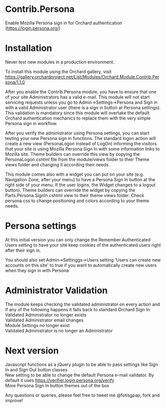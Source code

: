 Contrib.Persona
===============

Enable Mozilla Persona sign in for Orchard authentication (https://login.persona.org/)

Installation
============

Never test new modules in a production environment.

To install this module using the Orchard gallery, visit https://gallery.orchardproject.net/List/Modules/Orchard.Module.Contrib.Persona/1.1.0

After you enable the Contrib.Persona module, you have to ensure that one of your site Administrators has a valid e-mail.
This module will not start servicing requests unless you go to Admin->Settings->Persona and Sign in with a valid Administrator user (there is a sign in button at Persona settings).
This validation is mandatory since this module will overtake the default Orchard authentication mechanics to replace them with the very simple Persona sign in workflow.

After you verify the administrator using Persona settings, you can start testing your new Persona sign in functions. The standard logon action will create a new view (PersonaLogon instead of LogOn) informing the visitors that your site is using Mozilla Persona Sign In with some information links to Mozilla site.
Theme builders can override this view by copying the PersonaLogon.cshtml file from the module/views folder to their Theme views folder and changing it according their needs.

This module comes also with a widget you can put on your site (e.g. Navigation Zone, after your menu) to have a Persona Sign In button at the right side of your menu. If the user logins, the Widget changes to a logout button).
Theme builders can override the widget by copying the Parts.Persona.SignIn.cshtml view to their theme views folder.
Check persona.css to change positioning and colors according to your theme needs.

Persona settings
================

At this initial version you can only change the Remember Authenticated Users setting to have your site keep cookies of the authenticated users right after their sign in.

You should also set Admin->Settinggs->Users setting 'Users can create new accounts on this site' to true if you want to automatically create new users when they sign in with Persona

Administrator Validation
========================

The module keeps checking the validated administrator on every action and if any of the following happens it falls back to standard Orchard Sign In:<br>
Validated Administrator no longer exists<br>
Validated Administrator email changes<br>
Module Settings no longer exist<br>
Validated Administrator is no longer an Administrator<br>

Next version
============

Javascript functions as a jQuery plugin to be able to pass settings like Sign In and Sign Out button classes<br>
New setting to be able to change the default Persona e-mail validator. By default it uses https://verifier.login.persona.org/verify<br>
More Persona Sign In button themes out of the box<br>

Any questions or queries, please feel free to tweet me @fotisgpap, fork and improve!
